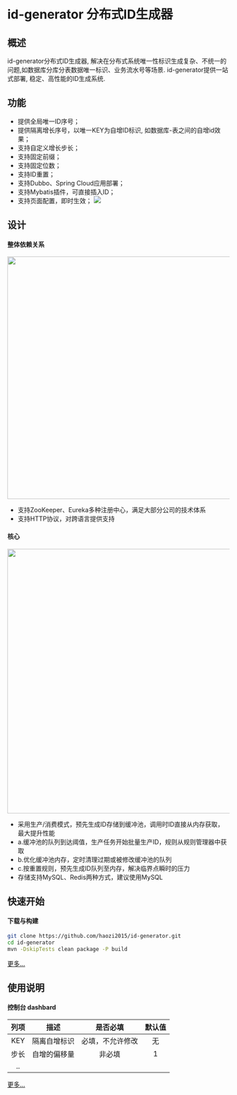 # id-generator 分布式ID生成器

## 概述
id-generator分布式ID生成器, 解决在分布式系统唯一性标识生成复杂、不统一的问题,如数据库分库分表数据唯一标识、业务流水号等场景. id-generator提供一站式部署, 稳定、高性能的ID生成系统.
## 功能
+ 提供全局唯一ID序号；
+ 提供隔离增长序号，以唯一KEY为自增ID标识, 如数据库-表之间的自增id效果；
+ 支持自定义增长步长；
+ 支持固定前缀；
+ 支持固定位数；
+ 支持ID重置；
+ 支持Dubbo、Spring Cloud应用部署；
+ 支持Mybatis插件，可直接插入ID；
+ 支持页面配置，即时生效；
![](./docs/img/list3.png)
## 设计
#### 整体依赖关系
<img src="./docs/img/relation.jpg" width="550"/>

+ 支持ZooKeeper、Eureka多种注册中心，满足大部分公司的技术体系
+ 支持HTTP协议，对跨语言提供支持

#### 核心
<img src="./docs/img/core.jpg" width="600"/>

+ 采用生产/消费模式，预先生成ID存储到缓冲池，调用时ID直接从内存获取，最大提升性能
+ a.缓冲池的队列到达阈值，生产任务开始批量生产ID，规则从规则管理器中获取
+ b.优化缓冲池内存，定时清理过期或被修改缓冲池的队列
+ c.按重置规则，预先生成ID队列至内存，解决临界点瞬时的压力
+ 存储支持MySQL、Redis两种方式，建议使用MySQL

## 快速开始
#### 下载与构建
```bash
git clone https://github.com/haozi2015/id-generator.git
cd id-generator
mvn -DskipTests clean package -P build
```
[更多...](./docs/quick-start.md)

## 使用说明
#### 控制台 dashbard

|  列项  |   描述  |是否必填 | 默认值 |
| :----:| :----: | :----: | :----:|
|  KEY  | 隔离自增标识 | 必填，不允许修改 | 无  |
|  步长  | 自增的偏移量 | 非必填         | 1|
|..|

[更多...](./docs/how-to-used.md)